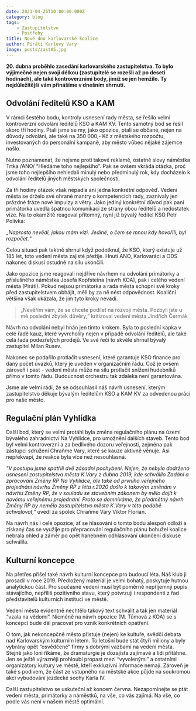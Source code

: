 ```yaml
---
date: 2021-04-26T10:00:00.000Z
category: blog
tags:
    - Zastupitelstvo
    - Postřehy
title: Nové dno karlovarské koalice
author: Piráti Karlovy Vary
image: posts/zast05.jpg
---
```


**20. dubna proběhlo zasedání karlovarského zastupitelstva. To bylo výjimečné nejen svoji délkou (zastupitelé se rozešli až po deseti hodinách), ale také kontroverzními body, jimiž se jen hemžilo. Ty nejdůležitější vám přinášíme v dnešním shrnutí.**

## Odvolání ředitelů KSO a KAM

V rámci šestého bodu, kontroly usnesení rady města, se řešilo velmi kontroverzní odvolání ředitelů KSO a KAM KV. Tento samotný bod se řešil skoro tři hodiny. Ptali jsme se my, jako opozice, ptali se občané, nejen na důvody odvolání, ale také na 350 000,- Kč z městského rozpočtu, investovaných do personální kampaně, aby město vůbec nějaké zájemce našlo. 

Nutno poznamenat, že nejsme proti takové reklamě, ostatně slovy náměstka Trtka /ANO/ “Hledáme toho nejlepšího”. Pak se ovšem vkrádá otázka, proč jsme toho nejlepšího nehledali minulý nebo předminulý rok, kdy docházelo k odvolání ředitelů jiných městských společností.

Za tři hodiny otázek však nepadla ani jedna konkrétní odpověď. Vedení města se drželo své ohrané mantry o kompetencích rady, zaznívaly jen prázdné fráze nové impulzy a větry. Jako jediný konkrétní důvod pak paní primátorka uvedla špatnou komunikaci ze strany obou ředitelů a nedostatek vize. Na to okamžitě reagoval přítomný, nyní již bývalý ředitel KSO Petr Polívka:

*„Naprosto nevědí, jakou mám vizi. Jediné, o čem se mnou kdy hovořili, byl rozpočet.“*

Celou situaci pak taktně shrnul když podotknul, že KSO, který existuje už 185 let, toto vedení města zajisté přežije. Hnutí ANO, Karlovaráci a ODS nakonec diskusi ostudně na sílu ukončili.

Jako opozice jsme reagovali nejdříve návrhem na odvolání primátorky a příslušného náměstka Josefa Kopfsteina (návrh KOA), pak i celého vedení města (Piráti). Pokud nejsou primátorka a rada města schopni své kroky před zastupitelstvem obhájit, měli by za ně nést odpovědnost. Koaliční většina však ukázala, že jim tyto kroky nevadí.

> „Nevěřím vám, že se chcete podílet na rozvoji města. Pozbyli jste u mě poslední zbytek důvěry,“ kritizoval vedení města Jindřich Čermák

Návrh na odvolání nebyl hnán jen tímto krokem. Byla to poslední kapka v celé řadě kauz, které vyvrcholily nejen v případě odvolání ředitelů, ale také celá řada podezřelých prodejů. Ve své řeči to skvěle shrnul bývalý zastupitel Milan Rusev.

Nakonec se podařilo protlačit usnesení, které garantuje KSO finance pro daný počet úvazků, který je uveden v organizačním řádu. Což je ovšem zároveň i past - vedení města může na sílu protlačit snížení hudebníků přímo v tomto řádu. Budoucnost orchestru tak zdaleka není garantována.

Jsme ale velmi rádi, že se odsouhlasil náš návrh usnesení, kterým zastupitelstvo děkuje bývalým ředitelům KSO a KAM KV za odvedenou práci pro naše město.

## Regulační plán Vyhlídka

Další bod, který se velmi protáhl byla změna regulačního plánu na území bývalého zahradnictví Na Vyhlídce, pro umožnění dalších staveb. Tento bod byl velmi kontroverzní a za bedlivého dozoru veřejnosti, zejména pak zástupci sdružení Chraňme Vary, které se kauze aktivně věnuje. Asi nepřekvapí, že reakce byla více než nesouhlasná.

*"V postupu jsme spatřili dvě zásadní pochybení. Nejen, že nebylo dodrženo usnesení zastupitelstva města K.Vary z dubna 2019, kde schválilo Zadání a zpracování Změny RP Na Vyhlídce, ale také od prvního veřejného projednání návrhu Změny RP z léta r.2020 došlo k takovým změnám v návrhu Změny RP, že v souladu se stavebním zákonem by mělo dojít k novému veřejnému projednání. Proto se domníváme, že předmětný návrh Změny RP by nemělo zastupitelstvo města K.Vary v této podobě schvalovat,"* uvedl za spolek Chraňme Vary Viktor Florián.

Na návrh nás i celé opozice, ať se hlasování o tomto bodu alespoň odloží a získaný čas se využije pro přepracování regulačního plánu bohužel koalice nebrala ohled a záměr po opět hanebném odhlasování ukončení diskuse schválila.

## Kulturní koncepce
Na přetřes přišel také návrh kulturní koncepce pro budoucí léta. Náš klub ji prosadil v roce 2019. Předložený materiál je velmi bohatý, poskytuje hutnou analytickou část. Pro současné vedení musí být poměrně nepříjemný popis stávajícího, nepříliš pozitivního stavu, který potvrzují i respondenti z řad představitelů kulturních institucí ve městě.

Vedení města evidentně nechtělo takový text schválit a tak jen materiál “vzala na vědomí”. Nicméně na návrh opozice (M. Tůmová z KOA) se s koncepcí bude dál pracovat pro vznik konkrétních opatření.

O tom, jak nekoncepčně město přistuje (nejen) ke kultuře, svědčí debata nad Karlovarským kulturním létem. To letošní bude stát čtyři miliony a byly vybrány opět “osvědčené” firmy s dobrými vazbami na vedení města. Stejně jako loni říkáme, že dramaturgie je dozajista zajímavé a lidi přitáhne. Jen se ještě výrazněji prohloubí propast mezi “vyvolenými” a ostatními organizátory kultury ve městě, kteří exkluzivní informace nemají. Zároveň je také s podivem, že část ze vstupného na městské akce půjde na soukromou akci vybudování jezdecké sochy Karla IV.

Další zastupitelstvo se uskuteční až koncem června. Nezapomínejte se ptát vedení města, primátorky a náměstků, na vše, co vás zajímá. Na vše, co podle vás není v našem městě optimální.
